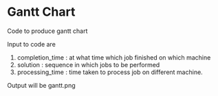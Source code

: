 # Gantt Chart
Code to produce gantt chart

Input to code are
1. completion_time : at what time which job finished on which machine
2. solution : sequence in which jobs to be performed
3. processing_time : time taken to process job on different machine.
 
 Output will be gantt.png
